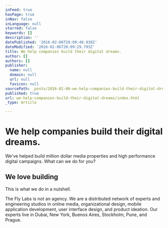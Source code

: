 ```yaml
---
inFeed: true
hasPage: true
inNav: false
inLanguage: null
starred: false
keywords: []
description: ''
datePublished: '2016-02-06T20:09:48.938Z'
dateModified: '2016-02-06T20:09:29.793Z'
title: We help companies build their digital dreams.
author: []
authors: []
publisher:
  name: null
  domain: null
  url: null
  favicon: null
sourcePath: _posts/2016-02-06-we-help-companies-build-their-digital-dreams.md
published: true
url: we-help-companies-build-their-digital-dreams/index.html
_type: Article

---
```

# We help companies build their digital dreams.

We've helped build million dollar media properties and high performance digital campaigns. What can we do for you?

[][0]

## We love building

This is what we do in a nutshell.

The Fly Labs is not an agency. We are a distributed network of experts and engineering studios in online media, organizational design, mobile application development, user interface design, and product ideation. Our experts live in Dubai, New York, Buenos Aires, Stockholm, Pune, and Prague.

[0]: mailto:hi@theflylabs.com